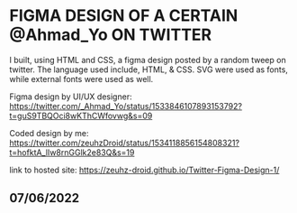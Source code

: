 # FIGMA DESIGN OF A CERTAIN @Ahmad_Yo ON TWITTER

I built, using HTML and CSS, a figma design posted by a random tweep on twitter. The language used include, HTML, & CSS.
SVG were used as fonts, while external fonts were used as well.

Figma design by UI/UX designer: https://twitter.com/_Ahmad_Yo/status/1533846107893153792?t=guS9TBQOci8wKThCWfovwg&s=09

Coded design by me: https://twitter.com/zeuhzDroid/status/1534118856154808321?t=hofktA_lIw8rnGGlk2e83Q&s=19

link to hosted site: https://zeuhz-droid.github.io/Twitter-Figma-Design-1/
## 07/06/2022
